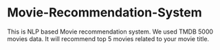# Movie-Recommendation-System
This is NLP based Movie recommendation system. We used TMDB 5000 movies data. It will recommend top 5 movies related to your movie title.
